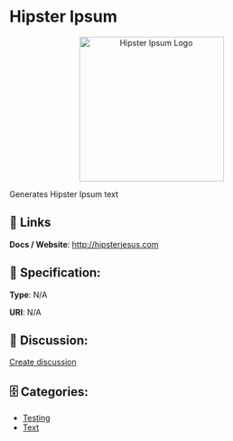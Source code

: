 # Hipster Ipsum
<p align="center">
    <img width="256" src="https://raw.githubusercontent.com/apis-list/apis-list/main/apis/hipster-ipsum/logo_256x256.png" alt="Hipster Ipsum Logo"/>
</p>

Generates Hipster Ipsum text

##  🔗 Links
**Docs / Website**: http://hipsterjesus.com

## 🧬 Specification:
**Type**: N/A

**URI**: N/A

## 💬 Discussion:
[Create discussion](https://github.com/apis-list/apis-list/discussions/new)

## 🗄️ Categories:
- [Testing](https://github.com/apis-list/apis-list#testing)
- [Text](https://github.com/apis-list/apis-list#text)



